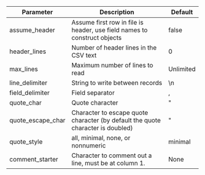 Parameter          | Description        | Default       
-------------      | -------------  | ------------- 
assume_header      | Assume first row in file is header, use field names to construct objects | false         
header_lines      | Number of header lines in the CSV text | 0         
max_lines         | Maximum number of lines to read | Unlimited
line_delimiter|String to write between records|\n  
field_delimiter    | Field separator              | ,             
quote_char         | Quote character              | "             
quote_escape_char  | Character to escape quote character (by default the quote character is doubled)| "             
quote_style|all, minimal, none, or nonnumeric|minimal
comment_starter|Character to comment out a line, must be at column 1.|None

